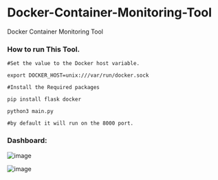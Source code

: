 # Docker-Container-Monitoring-Tool
Docker Container Monitoring Tool 


### How to run This Tool.


```
#Set the value to the Docker host variable.

export DOCKER_HOST=unix:///var/run/docker.sock

#Install the Required packages 

pip install flask docker

python3 main.py

#by default it will run on the 8000 port. 

```


### Dashboard: 


![image](https://github.com/user-attachments/assets/3a765364-2f58-4b10-aaa0-b455be9e835c)


![image](https://github.com/user-attachments/assets/9cf163f0-3b30-46b4-81af-75ac174c0e54)


